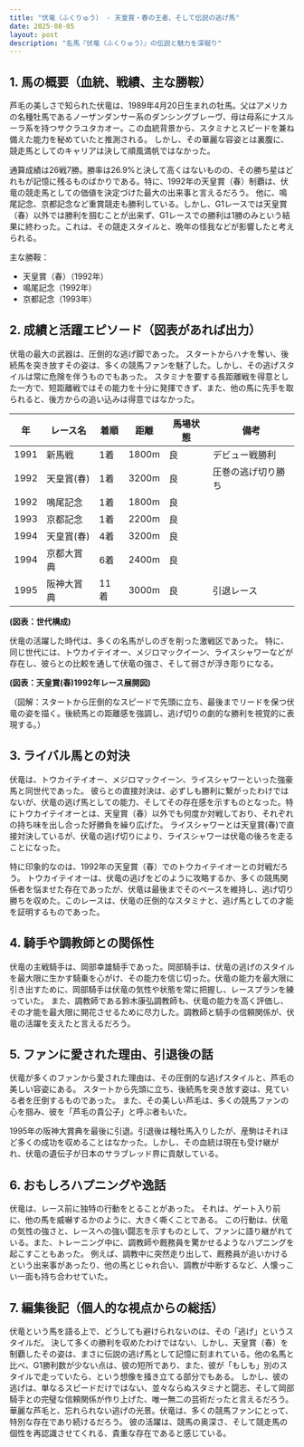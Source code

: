 ```yaml
---
title: "伏竜（ふくりゅう） - 天皇賞・春の王者、そして伝説の逃げ馬"
date: 2025-08-05
layout: post
description: "名馬『伏竜（ふくりゅう）』の伝説と魅力を深堀り"
---
```


## 1. 馬の概要（血統、戦績、主な勝鞍）

芦毛の美しさで知られた伏竜は、1989年4月20日生まれの牡馬。父はアメリカの名種牡馬であるノーザンダンサー系のダンシングブレーヴ、母は母系にナスルーラ系を持つサクラユタカオー。この血統背景から、スタミナとスピードを兼ね備えた能力を秘めていたと推測される。  しかし、その華麗な容姿とは裏腹に、競走馬としてのキャリアは決して順風満帆ではなかった。

通算成績は26戦7勝。勝率は26.9%と決して高くはないものの、その勝ち星はどれもが記憶に残るものばかりである。特に、1992年の天皇賞（春）制覇は、伏竜の競走馬としての価値を決定づけた最大の出来事と言えるだろう。  他に、鳴尾記念、京都記念など重賞競走も勝利している。しかし、G1レースでは天皇賞（春）以外では勝利を掴むことが出来ず、G1レースでの勝利は1勝のみという結果に終わった。これは、その競走スタイルと、晩年の怪我などが影響したと考えられる。

主な勝鞍：
* 天皇賞（春）（1992年）
* 鳴尾記念（1992年）
* 京都記念（1993年）


## 2. 成績と活躍エピソード（図表があれば出力）

伏竜の最大の武器は、圧倒的な逃げ脚であった。  スタートからハナを奪い、後続馬を突き放すその姿は、多くの競馬ファンを魅了した。しかし、その逃げスタイルは常に危険を伴うものでもあった。  スタミナを要する長距離戦を得意とした一方で、短距離戦ではその能力を十分に発揮できず、また、他の馬に先手を取られると、後方からの追い込みは得意ではなかった。

| 年 | レース名 | 着順 | 距離 | 馬場状態 | 備考 |
|---|---|---|---|---|---|
| 1991 | 新馬戦 | 1着 | 1800m | 良 |  デビュー戦勝利 |
| 1992 | 天皇賞(春) | 1着 | 3200m | 良 | 圧巻の逃げ切り勝ち |
| 1992 | 鳴尾記念 | 1着 | 1800m | 良 |  |
| 1993 | 京都記念 | 1着 | 2200m | 良 |  |
| 1994 | 天皇賞(春) | 4着 | 3200m | 良 |  |
| 1994 | 京都大賞典 | 6着 | 2400m | 良 |  |
| 1995 | 阪神大賞典 | 11着 | 3000m | 良 |  引退レース |


**(図表：世代構成)**

伏竜の活躍した時代は、多くの名馬がしのぎを削った激戦区であった。 特に、同じ世代には、トウカイテイオー、メジロマックイーン、ライスシャワーなどが存在し、彼らとの比較を通して伏竜の強さ、そして弱さが浮き彫りになる。

**(図表：天皇賞(春)1992年レース展開図)**

（図解：スタートから圧倒的なスピードで先頭に立ち、最後までリードを保つ伏竜の姿を描く。後続馬との距離感を強調し、逃げ切りの劇的な勝利を視覚的に表現する。）


## 3. ライバル馬との対決

伏竜は、トウカイテイオー、メジロマックイーン、ライスシャワーといった強豪馬と同世代であった。  彼らとの直接対決は、必ずしも勝利に繋がったわけではないが、伏竜の逃げ馬としての能力、そしてその存在感を示すものとなった。特にトウカイテイオーとは、天皇賞（春）以外でも何度か対戦しており、それぞれの持ち味を出し合った好勝負を繰り広げた。  ライスシャワーとは天皇賞(春)で直接対決しているが、伏竜の逃げ切りにより、ライスシャワーは伏竜の後ろを走ることになった。

特に印象的なのは、1992年の天皇賞（春）でのトウカイテイオーとの対戦だろう。  トウカイテイオーは、伏竜の逃げをどのように攻略するか、多くの競馬関係者を悩ませた存在であったが、伏竜は最後までそのペースを維持し、逃げ切り勝ちを収めた。このレースは、伏竜の圧倒的なスタミナと、逃げ馬としての才能を証明するものであった。


## 4. 騎手や調教師との関係性

伏竜の主戦騎手は、岡部幸雄騎手であった。岡部騎手は、伏竜の逃げのスタイルを最大限に生かす騎乗を心がけ、その能力を信じ切った。伏竜の能力を最大限に引き出すために、岡部騎手は伏竜の気性や状態を常に把握し、レースプランを練っていた。  また、調教師である鈴木康弘調教師も、伏竜の能力を高く評価し、その才能を最大限に開花させるために尽力した。調教師と騎手の信頼関係が、伏竜の活躍を支えたと言えるだろう。


## 5. ファンに愛された理由、引退後の話

伏竜が多くのファンから愛された理由は、その圧倒的な逃げスタイルと、芦毛の美しい容姿にある。  スタートから先頭に立ち、後続馬を突き放す姿は、見ている者を圧倒するものであった。  また、その美しい芦毛は、多くの競馬ファンの心を掴み、彼を「芦毛の貴公子」と呼ぶ者もいた。

1995年の阪神大賞典を最後に引退。引退後は種牡馬入りしたが、産駒はそれほど多くの成功を収めることはなかった。しかし、その血統は現在も受け継がれ、伏竜の遺伝子が日本のサラブレッド界に貢献している。


## 6. おもしろハプニングや逸話

伏竜は、レース前に独特の行動をとることがあった。  それは、ゲート入り前に、他の馬を威嚇するかのように、大きく嘶くことである。  この行動は、伏竜の気性の強さと、レースへの強い闘志を示すものとして、ファンに語り継がれている。また、トレーニング中に、調教師や厩務員を驚かせるようなハプニングを起こすこともあった。  例えば、調教中に突然走り出して、厩務員が追いかけるという出来事があったり、他の馬とじゃれ合い、調教が中断するなど、人懐っこい一面も持ち合わせていた。


## 7. 編集後記（個人的な視点からの総括）

伏竜という馬を語る上で、どうしても避けられないのは、その「逃げ」というスタイルだ。  決して多くの勝利を収めたわけではない、しかし、天皇賞（春）を制覇したその姿は、まさに伝説の逃げ馬として記憶に刻まれている。他の名馬と比べ、G1勝利数が少ない点は、彼の短所であり、また、彼が「もしも」別のスタイルで走っていたら、という想像を掻き立てる部分でもある。  しかし、彼の逃げは、単なるスピードだけではない、並々ならぬスタミナと闘志、そして岡部騎手との完璧な信頼関係が作り上げた、唯一無二の芸術だったと言えるだろう。  華麗な芦毛と、忘れられない逃げの光景。伏竜は、多くの競馬ファンにとって、特別な存在であり続けるだろう。  彼の活躍は、競馬の奥深さ、そして競走馬の個性を再認識させてくれる、貴重な存在であると感じている。
